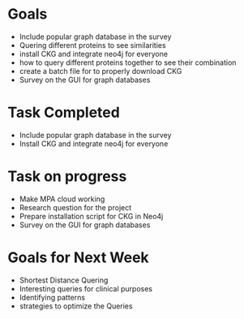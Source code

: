 # Goals 
* Include popular graph database in the survey
* Quering different proteins to see similarities
* install CKG and integrate neo4j  for everyone 
* how to query different proteins together to see their combination
* create a batch file for to properly download CKG
* Survey on the GUI for graph databases

# Task Completed
* Include popular graph database in the survey
* Install CKG and integrate neo4j  for everyone 


# Task on progress
* Make MPA cloud working
* Research question for the project
* Prepare installation script for CKG in Neo4j
* Survey on the GUI for graph databases

# Goals for Next Week
* Shortest Distance Quering
* Interesting queries for clinical purposes
* Identifying patterns
* strategies to optimize the Queries


